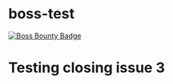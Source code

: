 # boss-test

[![Boss Bounty Badge](https://img.shields.io/endpoint.svg?url=https://sandbox-api.boss.dev/badge/enabled/jannainm/boss-test&style=flat)](https://sandbox.boss.dev/issues/repo/jannainm/boss-test)

# Testing closing issue 3
